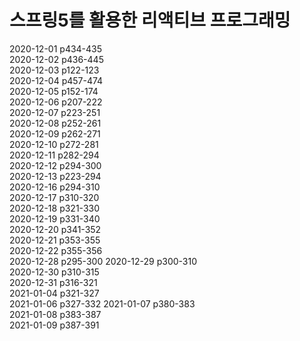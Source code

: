 # 스프링5를 활용한 리액티브 프로그래밍

2020-12-01 p434-435  
2020-12-02 p436-445  
2020-12-03 p122-123  
2020-12-04 p457-474  
2020-12-05 p152-174  
2020-12-06 p207-222  
2020-12-07 p223-251  
2020-12-08 p252-261  
2020-12-09 p262-271  
2020-12-10 p272-281  
2020-12-11 p282-294  
2020-12-12 p294-300  
2020-12-13 p223-294  
2020-12-16 p294-310  
2020-12-17 p310-320  
2020-12-18 p321-330  
2020-12-19 p331-340  
2020-12-20 p341-352  
2020-12-21 p353-355  
2020-12-22 p355-356  
2020-12-28 p295-300 
2020-12-29 p300-310  
2020-12-30 p310-315  
2020-12-31 p316-321  
2021-01-04 p321-327  
2021-01-06 p327-332 
2021-01-07 p380-383  
2021-01-08 p383-387  
2021-01-09 p387-391  
